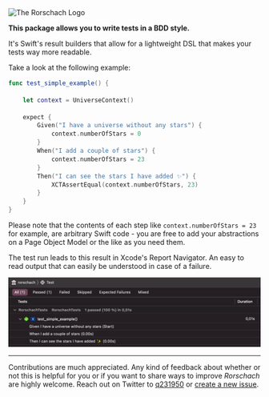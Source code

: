 <img width=800 src="Resources/rorschach.png" alt="The Rorschach Logo"> 



**This package allows you to write tests in a BDD style.** 

It's Swift's result builders that allow for a lightweight DSL that makes your tests way more readable.



Take a look at the following example:

```swift
func test_simple_example() {

    let context = UniverseContext()

    expect {
        Given("I have a universe without any stars") {
            context.numberOfStars = 0
        }
        When("I add a couple of stars") {
            context.numberOfStars = 23
        }
        Then("I can see the stars I have added ✨") {
            XCTAssertEqual(context.numberOfStars, 23)
        }
    }
}
```

Please note that the contents of each step like `context.numberOfStars = 23` for example, are arbitrary Swift code - you are free to add your abstractions on a Page Object Model or the like as you need them.

The test run leads to this result in Xcode's Report Navigator. An easy to read output that can easily be understood in case of a failure.

<img width=800 src="Resources/test-result.png" alt="Corresponding test result in Xcode's Report Navigator">

---

Contributions are much appreciated. Any kind of feedback about whether or not this is helpful for you or if you want to share ways to improve _Rorschach_ are highly welcome. Reach out on Twitter to [q231950](https://twitter.com/q231950) or [create a new issue](https://github.com/q231950/rorschach/issues/new).
